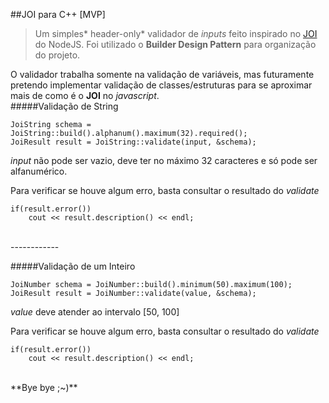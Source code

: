 ##JOI para C++ [MVP]
<br>

> Um simples* header-only* validador de *inputs* feito inspirado no [JOI](https://github.com/hapijs/joi "JOI") do NodeJS. 
Foi utilizado o **Builder Design Pattern** para organização do projeto.

O validador trabalha somente na validação de variáveis, mas futuramente pretendo implementar validação de classes/estruturas para se aproximar mais de como é o **JOI** no *javascript*. 
<br>
#####Validação de String 

	JoiString schema = JoiString::build().alphanum().maximum(32).required();
	JoiResult result = JoiString::validate(input, &schema);

*input* não pode ser vazio, deve ter no máximo 32 caracteres e só pode ser alfanumérico.

Para verificar se houve algum erro, basta consultar o resultado do *validate*

	if(result.error())
		cout << result.description() << endl;

<br>
------------



#####Validação de um Inteiro 

	JoiNumber schema = JoiNumber::build().minimum(50).maximum(100);
	JoiResult result = JoiNumber::validate(value, &schema);

*value* deve atender ao intervalo [50, 100]

Para verificar se houve algum erro, basta consultar o resultado do *validate*

	if(result.error())
		cout << result.description() << endl;

<br>
**Bye bye ;~)**

